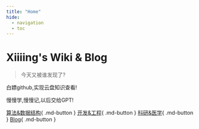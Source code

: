 ```yaml
---
title: "Home"
hide:
  - navigation
  - toc
---
```


# Xiiiing's Wiki & Blog

> 今天又被谁发现了?

白嫖github,实现云盘知识查看!

慢慢学,慢慢记,以后交给GPT!

[算法&数据结构](https://xiiiing.github.io/Algorithm/){ .md-button }
[开发&工程](https://xiiiing.github.io/Development/){ .md-button }
[科研&医学](https://xiiiing.github.io/Research/){ .md-button }
[Blog](https://xiiiing.github.io/blog){ .md-button }



<style>
  .maps-row {
    display: flex;
    flex-wrap: wrap;
    gap: 1em;
    margin: 1em 0;
  }
  /* 大地图 */
  .maps-row > .big {
    flex: 2 1 0;       /* 占比更大 */
    height: 500px;     /* 高度也更高 */
  }
  /* 小地图 */
  .maps-row > .small {
    flex: 1 1 160px;   /* 基准宽度 160px，剩余空间平分 */
    height: 250px;     /* 较小的高度 */
  }
</style>

<div class="maps-row">
  <!-- 大地图 -->
  <div class="big" data-echarts-map="china"></div>
  <!-- 三张小地图 -->
  <div class="small" data-echarts-map="sichuan"></div>
  <div class="small" data-echarts-map="guangdong"></div>
  <div class="small" data-echarts-map="liaoning"></div>
</div>



